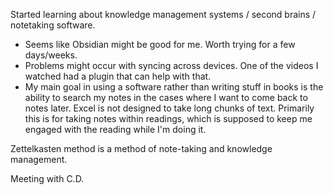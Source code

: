 Started learning about knowledge management systems / second brains / notetaking software.
- Seems like Obsidian might be good for me. Worth trying for a few days/weeks.
- Problems might occur with syncing across devices. One of the videos I watched had a plugin that can help with that.
- My main goal in using a software rather than writing stuff in books is the ability to search my notes in the cases where I want to come back to notes later. Excel is not designed to take long chunks of text. Primarily this is for taking notes within readings, which is supposed to keep me engaged with the reading while I'm doing it.  

Zettelkasten method is a method of note-taking and knowledge management.  

Meeting with C.D.  



